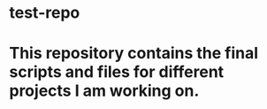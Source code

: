 # test-repo
# This repository contains the final scripts and files for different projects I am working on.

